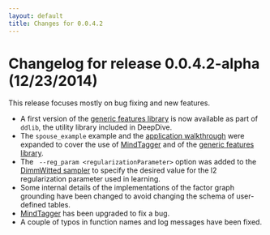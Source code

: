 ```yaml
---
layout: default
title: Changes for 0.0.4.2
---
```


# Changelog for release 0.0.4.2-alpha (12/23/2014)

This release focuses mostly on bug fixing and new features.

- A first version of the [generic features library](../basics/gen_feats.html) is
        now available as part of `ddlib`, the utility library included in DeepDive.
- The `spouse_example` example and the [application
        walkthrough](../basics/walkthrough/walkthrough.html) were
        expanded to cover the use of [MindTagger](../basics/labeling.html) and of
        the [generic features library](../basics/gen_feats.html).
- The ` --reg_param <regularizationParameter>` option was added to the
        [DimmWitted sampler](../basics/sampler.html) to specify the desired value
        for the l2 regularization parameter used in learning.
- Some internal details of the implementations of the factor graph grounding
        have been changed to avoid changing the schema of user-defined tables.
- [MindTagger](../basics/labeling.html) has been upgraded to fix a bug.
- A couple of typos in function names and log messages have been fixed.


